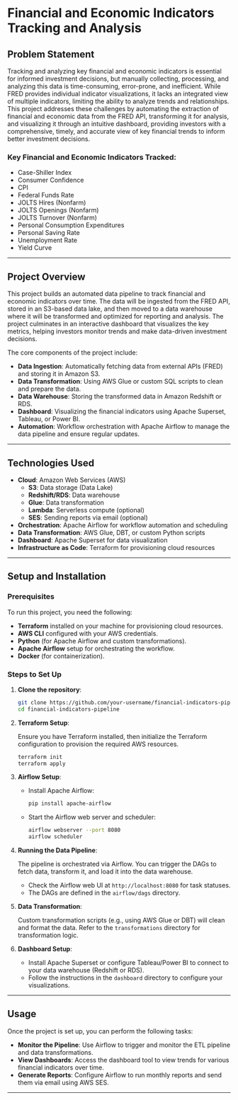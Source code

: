 # Financial and Economic Indicators Tracking and Analysis

## Problem Statement

Tracking and analyzing key financial and economic indicators is essential for informed investment decisions, but manually collecting, processing, and analyzing this data is time-consuming, error-prone, and inefficient. While FRED provides individual indicator visualizations, it lacks an integrated view of multiple indicators, limiting the ability to analyze trends and relationships. This project addresses these challenges by automating the extraction of financial and economic data from the FRED API, transforming it for analysis, and visualizing it through an intuitive dashboard, providing investors with a comprehensive, timely, and accurate view of key financial trends to inform better investment decisions.

### Key Financial and Economic Indicators Tracked:
- Case-Shiller Index
- Consumer Confidence
- CPI
- Federal Funds Rate
- JOLTS Hires (Nonfarm)
- JOLTS Openings (Nonfarm)
- JOLTS Turnover (Nonfarm)
- Personal Consumption Expenditures
- Personal Saving Rate
- Unemployment Rate
- Yield Curve

---

## Project Overview

This project builds an automated data pipeline to track financial and economic indicators over time. The data will be ingested from the FRED API, stored in an S3-based data lake, and then moved to a data warehouse where it will be transformed and optimized for reporting and analysis. The project culminates in an interactive dashboard that visualizes the key metrics, helping investors monitor trends and make data-driven investment decisions.

The core components of the project include:
- **Data Ingestion**: Automatically fetching data from external APIs (FRED) and storing it in Amazon S3.
- **Data Transformation**: Using AWS Glue or custom SQL scripts to clean and prepare the data.
- **Data Warehouse**: Storing the transformed data in Amazon Redshift or RDS.
- **Dashboard**: Visualizing the financial indicators using Apache Superset, Tableau, or Power BI.
- **Automation**: Workflow orchestration with Apache Airflow to manage the data pipeline and ensure regular updates.

---

## Technologies Used

- **Cloud**: Amazon Web Services (AWS)
  - **S3**: Data storage (Data Lake)
  - **Redshift/RDS**: Data warehouse
  - **Glue**: Data transformation
  - **Lambda**: Serverless compute (optional)
  - **SES**: Sending reports via email (optional)
- **Orchestration**: Apache Airflow for workflow automation and scheduling
- **Data Transformation**: AWS Glue, DBT, or custom Python scripts
- **Dashboard**: Apache Superset for data visualization
- **Infrastructure as Code**: Terraform for provisioning cloud resources

---

## Setup and Installation

### Prerequisites

To run this project, you need the following:

- **Terraform** installed on your machine for provisioning cloud resources.
- **AWS CLI** configured with your AWS credentials.
- **Python** (for Apache Airflow and custom transformations).
- **Apache Airflow** setup for orchestrating the workflow.
- **Docker** (for containerization).

### Steps to Set Up

1. **Clone the repository**:

    ```bash
    git clone https://github.com/your-username/financial-indicators-pipeline.git
    cd financial-indicators-pipeline
    ```

2. **Terraform Setup**:

    Ensure you have Terraform installed, then initialize the Terraform configuration to provision the required AWS resources.

    ```bash
    terraform init
    terraform apply
    ```

3. **Airflow Setup**:

    - Install Apache Airflow:

      ```bash
      pip install apache-airflow
      ```

    - Start the Airflow web server and scheduler:

      ```bash
      airflow webserver --port 8080
      airflow scheduler
      ```

4. **Running the Data Pipeline**:

    The pipeline is orchestrated via Airflow. You can trigger the DAGs to fetch data, transform it, and load it into the data warehouse.

    - Check the Airflow web UI at `http://localhost:8080` for task statuses.
    - The DAGs are defined in the `airflow/dags` directory.

5. **Data Transformation**:

    Custom transformation scripts (e.g., using AWS Glue or DBT) will clean and format the data. Refer to the `transformations` directory for transformation logic.

6. **Dashboard Setup**:

    - Install Apache Superset or configure Tableau/Power BI to connect to your data warehouse (Redshift or RDS).
    - Follow the instructions in the `dashboard` directory to configure your visualizations.

---

## Usage

Once the project is set up, you can perform the following tasks:

- **Monitor the Pipeline**: Use Airflow to trigger and monitor the ETL pipeline and data transformations.
- **View Dashboards**: Access the dashboard tool to view trends for various financial indicators over time.
- **Generate Reports**: Configure Airflow to run monthly reports and send them via email using AWS SES.

---
